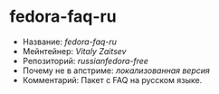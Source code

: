 fedora-faq-ru
================
 * Название:			*fedora-faq-ru*
 * Мейнтейнер:			*Vitaly Zaitsev*
 * Репозиторий:			*russianfedora-free*
 * Почему не в апстриме:	*локализованная версия*
 * Комментарий:			Пакет с FAQ на русском языке.
